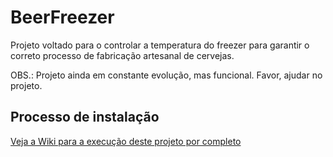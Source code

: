 <h1>BeerFreezer</h1>
<p>Projeto voltado para o controlar a temperatura do freezer para garantir o correto processo de fabricação artesanal de cervejas.</p>
<p>OBS.: Projeto ainda em constante evolução, mas funcional. Favor, ajudar no projeto.</p>

<h2>Processo de instalação</h2>
<p><a href="/wiki">Veja a Wiki para a execução deste projeto por completo</a></p>
